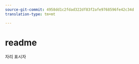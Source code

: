 ```yaml
---
source-git-commit: 4958dd1c2fdad322df83f2afe9768596fe42c34d
translation-type: tm+mt

---
```

# readme

자리 표시자
